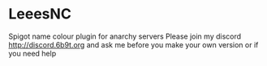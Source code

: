 # LeeesNC
Spigot name colour plugin for anarchy servers
Please join my discord http://discord.6b9t.org and ask me before you make your own version or if you need help

